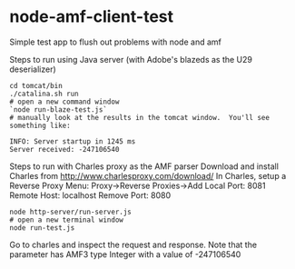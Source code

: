 node-amf-client-test
====================

Simple test app to flush out problems with node and amf

Steps to run using Java server (with Adobe's blazeds as the U29 deserializer)
```
cd tomcat/bin
./catalina.sh run
# open a new command window
`node run-blaze-test.js`
# manually look at the results in the tomcat window.  You'll see something like:

INFO: Server startup in 1245 ms
Server received: -247106540
```

Steps to run with Charles proxy as the AMF parser
Download and install Charles from http://www.charlesproxy.com/download/
In Charles, setup a Reverse Proxy
Menu: Proxy->Reverse Proxies->Add
  Local Port: 8081
  Remote Host: localhost
  Remove Port: 8080

```
node http-server/run-server.js
# open a new terminal window
node run-test.js
```
Go to charles and inspect the request and response.  Note that the parameter has AMF3 type Integer with a value of -247106540
